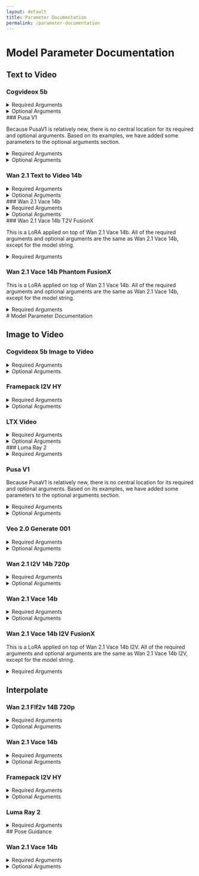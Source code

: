 ```yaml
---
layout: default
title: Parameter Documentation
permalink: /parameter-documentation
---
```


# Model Parameter Documentation

## Text to Video

### Cogvideox 5b

<details>
    <summary>Required Arguments</summary>
    <table>
        <thead>
            <tr>
                <th>Name</th>
                <th>Type</th>
            <th>Description</th>
            </tr>
        </thead>
        <tbody>
            <tr>
            <td>prompt</td>
            <td>string</td>
            <td>Text prompt to guide generation</td>
            </tr>
            <tr>
            <td>model</td>
            <td>string</td>
            <td>"cogvideox-5b"</td>
            </tr>
        </tbody>
    </table>
</details>
<details>
    <summary>Optional Arguments</summary>
    <table>
        <thead>
            <tr>
            <th>Name</th>
            <th>Type</th>
            <th>Default Value</th>
            <th>Description</th>
            </tr>
        </thead>
        <tbody>
            <tr>
            <td>negative_prompt</td>
            <td>string</td>
            <td>""</td>
            <td>The prompt or prompts not to guide video generation. Ignored if guidance_scale is less than 1.</td>
            </tr>
            <tr>
            <td>height</td>
            <td>int</td>
            <td>480</td>
            <td>The height in pixels of the generated video.</td>
            </tr>
            <tr>
            <td>width</td>
            <td>int</td>
            <td>720</td>
            <td>The width in pixels of the generated video.</td>
            </tr>
            <tr>
            <td>num_frames</td>
            <td>int</td>
            <td>48</td>
            <td>Number of frames to generate.</td>
            </tr>
            <tr>
            <td>num_inference_steps</td>
            <td>int</td>
            <td>50</td>
            <td>The number of denoising steps. More steps can improve quality but are slower.</td>
            </tr>
            <tr>
            <td>timesteps</td>
            <td>list</td>
            <td></td>
            <td>Custom timesteps to use for the denoising process, must be in descending order.</td>
            </tr>
            <tr>
            <td>guidance_scale</td>
            <td>float</td>
            <td>7.0</td>
            <td>Classifier-Free Diffusion guidance scale. Higher values align the video more closely with the prompt.</td>
            </tr>
            <tr>
            <td>num_videos_per_prompt</td>
            <td>int</td>
            <td>1</td>
            <td>The number of videos to generate for each prompt.<br><br><strong>Note:</strong> Tio Magic Animation Framework currently only supports 1 video output</td>
            </tr>
            <tr>
            <td>generator</td>
            <td>torch.Generator</td>
            <td></td>
            <td>A torch.Generator or List[torch.Generator] to make generation deterministic.</td>
            </tr>
            <tr>
            <td>latents</td>
            <td>torch.FloatTensor</td>
            <td></td>
            <td>Pre-generated noisy latents to be used as inputs for generation.</td>
            </tr>
            <tr>
            <td>prompt_embeds</td>
            <td>torch.FloatTensor</td>
            <td></td>
            <td>Pre-generated text embeddings, used as an alternative to the 'prompt' argument.</td>
            </tr>
            <tr>
            <td>negative_prompt_embeds</td>
            <td>torch.FloatTensor</td>
            <td></td>
            <td>Pre-generated negative text embeddings, used as an alternative to the 'negative_prompt' argument.</td>
            </tr>
            <tr>
            <td>output_type</td>
            <td>str</td>
            <td>pil</td>
            <td>The output format of the generated video. Choose between 'pil' or 'np.array'.</td>
            </tr>
            <tr>
            <td>return_dict</td>
            <td>bool</td>
            <td>True</td>
            <td>Whether to return a StableDiffusionXLPipelineOutput object instead of a plain tuple.</td>
            </tr>
            <tr>
            <td>attention_kwargs</td>
            <td>dict</td>
            <td></td>
            <td>A kwargs dictionary passed to the AttentionProcessor.</td>
            </tr>
            <tr>
            <td>callback_on_step_end</td>
            <td>Callable</td>
            <td></td>
            <td>A function called at the end of each denoising step during inference.</td>
            </tr>
            <tr>
            <td>callback_on_step_end_tensor_inputs</td>
            <td>list</td>
            <td></td>
            <td>The list of tensor inputs for the callback_on_step_end function.</td>
            </tr>
            <tr>
            <td>max_sequence_length</td>
            <td>int</td>
            <td>226</td>
            <td>Maximum sequence length in the encoded prompt.</td>
            </tr>
        </tbody>
    </table>
</details>
### Pusa V1

Because PusaV1 is relatively new, there is no central location for its required and optional arguments. Based on its examples, we have added some parameters to the optional arguments section.

<details>
    <summary>Required Arguments</summary>
    <table>
    <thead>
    <tr>
    <th>Name</th>
    <th>Type</th>
    <th>Description</th>
    </tr>
    </thead>
    <tbody>
    <tr>
    <td>prompt</td>
    <td>string</td>
    <td>Text prompt to guide generation</td>
    </tr>
    <tr>
    <td>model</td>
    <td>string</td>
    <td>"pusa-v1"</td>
    </tr>
    </tbody>
    </table>
</details>

<details>
    <summary>Optional Arguments</summary>
    <table>
    <thead>
    <tr>
    <th>Name</th>
    <th>Type</th>
    <th>Default Value</th>
    <th>Description</th>
    </tr>
    </thead>
    <tbody>
    <tr>
    <td>negative_prompt</td>
    <td>string</td>
    <td>""</td>
    <td>The prompt or prompts not to guide video generation.</td>
    </tr>
    </tbody>
    </table>
</details>

### Wan 2.1 Text to Video 14b

<details>
    <summary>Required Arguments</summary>

    <table>
    <thead>
    <tr>
    <th>Name</th>
    <th>Type</th>
    <th>Description</th>
    </tr>
    </thead>
    <tbody>
    <tr>
    <td>prompt</td>
    <td>string</td>
    <td>Text prompt to guide generation</td>
    </tr>
    <tr>
    <td>model</td>
    <td>string</td>
    <td>"wan2.1-t2v-14b"</td>
    </tr>
    </tbody>
    </table>
</details>

<details>
    <summary>Optional Arguments</summary>

    <table>
    <thead>
    <tr>
    <th>Name</th>
    <th>Type</th>
    <th>Default Value</th>
    <th>Description</th>
    </tr>
    </thead>
    <tbody>
    <tr>
    <td>negative_prompt</td>
    <td>string</td>
    <td>""</td>
    <td>The prompt or prompts not to guide video generation. Ignored if guidance_scale is less than 1.</td>
    </tr>
    <tr>
    <td>height</td>
    <td>int</td>
    <td>480</td>
    <td>The height in pixels of the generated video.</td>
    </tr>
    <tr>
    <td>width</td>
    <td>int</td>
    <td>832</td>
    <td>The width in pixels of the generated video.</td>
    </tr>
    <tr>
    <td>num_frames</td>
    <td>int</td>
    <td>81</td>
    <td>Number of frames in the generated video</td>
    </tr>
    <tr>
    <td>num_inference_steps</td>
    <td>int</td>
    <td>50</td>
    <td>The number of denoising steps. More steps usually lead to higher quality at the expense of slower inference.</td>
    </tr>
    <tr>
    <td>guidance_scale</td>
    <td>float</td>
    <td>5.0</td>
    <td>Guidance scale for classifier-free diffusion. Higher values encourage generation to be closely linked to the text prompt.</td>
    </tr>
    <tr>
    <td>num_videos_per_prompt</td>
    <td>int</td>
    <td>1</td>
    <td>The number of videos to generate for each prompt.<br><br><strong>Note:</strong> Tio Magic Animation Framework currently only supports 1 video output</td>
    </tr>
    <tr>
    <td>generator</td>
    <td>torch.Generator</td>
    <td></td>
    <td>A torch.Generator or List[torch.Generator] to make generation deterministic.</td>
    </tr>
    <tr>
    <td>latents</td>
    <td>torch.FloatTensor</td>
    <td></td>
    <td>Pre-generated noisy latents to be used as inputs for generation.</td>
    </tr>
    <tr>
    <td>prompt_embeds</td>
    <td>torch.FloatTensor</td>
    <td></td>
    <td>Pre-generated text embeddings, used as an alternative to the 'prompt' argument.</td>
    </tr>
    <tr>
    <td>output_type</td>
    <td>str</td>
    <td>np</td>
    <td>The output format of the generated video. Choose between 'pil' or 'np.array'.</td>
    </tr>
    <tr>
    <td>return_dict</td>
    <td>bool</td>
    <td>True</td>
    <td>Whether to return a WanPipelineOutput object instead of a plain tuple.</td>
    </tr>
    <tr>
    <td>attention_kwargs</td>
    <td>dict</td>
    <td></td>
    <td>A kwargs dictionary passed to the AttentionProcessor.</td>
    </tr>
    <tr>
    <td>callback_on_step_end</td>
    <td>Callable</td>
    <td></td>
    <td>A function called at the end of each denoising step during inference.</td>
    </tr>
    <tr>
    <td>callback_on_step_end_tensor_inputs</td>
    <td>list</td>
    <td></td>
    <td>The list of tensor inputs for the callback_on_step_end function.</td>
    </tr>
    <tr>
    <td>max_sequence_length</td>
    <td>int</td>
    <td>512</td>
    <td>Maximum sequence length in the encoded prompt.</td>
    </tr>
    </tbody>
    </table>
</details>
### Wan 2.1 Vace 14b

<details>
    <summary>Required Arguments</summary>

    <table>
    <thead>
    <tr>
    <th>Name</th>
    <th>Type</th>
    <th>Description</th>
    </tr>
    </thead>
    <tbody>
    <tr>
    <td>prompt</td>
    <td>string</td>
    <td>Text prompt to guide generation</td>
    </tr>
    <tr>
    <td>model</td>
    <td>string</td>
    <td>"wan2.1-vace-14b"</td>
    </tr>
    </tbody>
    </table>
</details>

<details>
    <summary>Optional Arguments</summary>

    <table>
    <thead>
    <tr>
    <th>Name</th>
    <th>Type</th>
    <th>Default Value</th>
    <th>Description</th>
    </tr>
    </thead>
    <tbody>
    <tr>
    <td>negative_prompt</td>
    <td>string</td>
    <td>""</td>
    <td>The prompt or prompts not to guide video generation. Ignored if guidance_scale is less than 1.</td>
    </tr>
    <tr>
    <td>height</td>
    <td>int</td>
    <td>480</td>
    <td>The height in pixels of the generated video.</td>
    </tr>
    <tr>
    <td>width</td>
    <td>int</td>
    <td>832</td>
    <td>The width in pixels of the generated video.</td>
    </tr>
    <tr>
    <td>conditioning_scale</td>
    <td>float</td>
    <td>1.0</td>
    <td>The scale applied to the control conditioning latent stream. Can be a float, List[float], or torch.Tensor.</td>
    </tr>
    <tr>
    <td>num_frames</td>
    <td>int</td>
    <td>81</td>
    <td>Number of frames in the generated video</td>
    </tr>
    <tr>
    <td>num_inference_steps</td>
    <td>int</td>
    <td>50</td>
    <td>The number of denoising steps. More steps usually lead to higher quality at the expense of slower inference.</td>
    </tr>
    <tr>
    <td>guidance_scale</td>
    <td>float</td>
    <td>5.0</td>
    <td>Guidance scale for classifier-free diffusion. Higher values encourage generation to be closely linked to the text prompt.</td>
    </tr>
    <tr>
    <td>num_videos_per_prompt</td>
    <td>int</td>
    <td>1</td>
    <td>The number of videos to generate for each prompt.<br><br><strong>Note:</strong> Tio Magic Animation Framework currently only supports 1 video output</td>
    </tr>
    <tr>
    <td>generator</td>
    <td>torch.Generator</td>
    <td></td>
    <td>A torch.Generator or List[torch.Generator] to make generation deterministic.</td>
    </tr>
    <tr>
    <td>latents</td>
    <td>torch.FloatTensor</td>
    <td></td>
    <td>Pre-generated noisy latents to be used as inputs for generation.</td>
    </tr>
    <tr>
    <td>prompt_embeds</td>
    <td>torch.FloatTensor</td>
    <td></td>
    <td>Pre-generated text embeddings, used as an alternative to the 'prompt' argument.</td>
    </tr>
    <tr>
    <td>output_type</td>
    <td>str</td>
    <td>np</td>
    <td>The output format of the generated video. Choose between 'pil' or 'np.array'.</td>
    </tr>
    <tr>
    <td>return_dict</td>
    <td>bool</td>
    <td>True</td>
    <td>Whether to return a WanPipelineOutput object instead of a plain tuple.</td>
    </tr>
    <tr>
    <td>attention_kwargs</td>
    <td>dict</td>
    <td></td>
    <td>A kwargs dictionary passed to the AttentionProcessor.</td>
    </tr>
    <tr>
    <td>callback_on_step_end</td>
    <td>Callable</td>
    <td></td>
    <td>A function called at the end of each denoising step during inference.</td>
    </tr>
    <tr>
    <td>callback_on_step_end_tensor_inputs</td>
    <td>list</td>
    <td></td>
    <td>The list of tensor inputs for the callback_on_step_end function.</td>
    </tr>
    <tr>
    <td>max_sequence_length</td>
    <td>int</td>
    <td>512</td>
    <td>Maximum sequence length in the encoded prompt.</td>
    </tr>
    </tbody>
    </table>
</details>
### Wan 2.1 Vace 14b T2V FusionX

This is a LoRA applied on top of Wan 2.1 Vace 14b. All of the required arguments and optional arguments are the same as Wan 2.1 Vace 14b, except for the model string.

<details>
    <summary>Required Arguments</summary>

    <table>
    <thead>
    <tr>
    <th>Name</th>
    <th>Type</th>
    <th>Description</th>
    </tr>
    </thead>
    <tbody>
    <tr>
    <td>prompt</td>
    <td>string</td>
    <td>Text prompt to guide generation</td>
    </tr>
    <tr>
    <td>model</td>
    <td>string</td>
    <td>"wan-14b-vace-t2v-fusionx"</td>
    </tr>
    </tbody>
    </table>
</details>

### Wan 2.1 Vace 14b Phantom FusionX

This is a LoRA applied on top of Wan 2.1 Vace 14b. All of the required arguments and optional arguments are the same as Wan 2.1 Vace 14b, except for the model string.

<details>
    <summary>Required Arguments</summary>

    <table>
    <thead>
    <tr>
    <th>Name</th>
    <th>Type</th>
    <th>Description</th>
    </tr>
    </thead>
    <tbody>
    <tr>
    <td>prompt</td>
    <td>string</td>
    <td>Text prompt to guide generation</td>
    </tr>
    <tr>
    <td>model</td>
    <td>string</td>
    <td>"wan2.1-vace-14b-phantom-fusionx"</td>
    </tr>
    </tbody>
    </table>
</details>
# Model Parameter Documentation

## Image to Video

### Cogvideox 5b Image to Video

<details>
    <summary>Required Arguments</summary>

    <table>
    <thead>
    <tr>
    <th>Name</th>
    <th>Type</th>
    <th>Description</th>
    </tr>
    </thead>
    <tbody>
    <tr>
    <td>prompt</td>
    <td>string</td>
    <td>Text prompt to guide generation</td>
    </tr>
    <tr>
    <td>image</td>
    <td>string</td>
    <td>Local path or URL to input image.<br><strong>Note:</strong> this model only supports 720 x 480 resolution. Unlike other model implementations, we do not autofix the video to be in the resolution of the given image.</td>
    </tr>
    <tr>
    <td>model</td>
    <td>string</td>
    <td>"cogvideox-5b-image-to-video"</td>
    </tr>
    </tbody>
    </table>
</details>

<details>
    <summary>Optional Arguments</summary>

    <table>
    <thead>
    <tr>
    <th>Name</th>
    <th>Type</th>
    <th>Default Value</th>
    <th>Description</th>
    </tr>
    </thead>
    <tbody>
    <tr>
    <td>negative_prompt</td>
    <td>string</td>
    <td>""</td>
    <td>The prompt or prompts not to guide video generation. Ignored if guidance_scale is less than 1.</td>
    </tr>
    <tr>
    <td>height</td>
    <td>int</td>
    <td>480</td>
    <td>The height in pixels of the generated video.</td>
    </tr>
    <tr>
    <td>width</td>
    <td>int</td>
    <td>720</td>
    <td>The width in pixels of the generated video.</td>
    </tr>
    <tr>
    <td>num_frames</td>
    <td>int</td>
    <td>48</td>
    <td>Number of frames to generate.</td>
    </tr>
    <tr>
    <td>num_inference_steps</td>
    <td>int</td>
    <td>50</td>
    <td>The number of denoising steps. More steps can improve quality but are slower.</td>
    </tr>
    <tr>
    <td>timesteps</td>
    <td>list</td>
    <td></td>
    <td>Custom timesteps to use for the denoising process, must be in descending order.</td>
    </tr>
    <tr>
    <td>guidance_scale</td>
    <td>float</td>
    <td>7.0</td>
    <td>Classifier-Free Diffusion guidance scale. Higher values align the video more closely with the prompt.</td>
    </tr>
    <tr>
    <td>num_videos_per_prompt</td>
    <td>int</td>
    <td>1</td>
    <td>The number of videos to generate for each prompt.<br><br><strong>Note:</strong> Tio Magic Animation Framework currently only supports 1 video output</td>
    </tr>
    <tr>
    <td>generator</td>
    <td>torch.Generator</td>
    <td></td>
    <td>A torch.Generator or List[torch.Generator] to make generation deterministic.</td>
    </tr>
    <tr>
    <td>latents</td>
    <td>torch.FloatTensor</td>
    <td></td>
    <td>Pre-generated noisy latents to be used as inputs for generation.</td>
    </tr>
    <tr>
    <td>prompt_embeds</td>
    <td>torch.FloatTensor</td>
    <td></td>
    <td>Pre-generated text embeddings, used as an alternative to the 'prompt' argument.</td>
    </tr>
    <tr>
    <td>negative_prompt_embeds</td>
    <td>torch.FloatTensor</td>
    <td></td>
    <td>Pre-generated negative text embeddings, used as an alternative to the 'negative_prompt' argument.</td>
    </tr>
    <tr>
    <td>output_type</td>
    <td>str</td>
    <td>pil</td>
    <td>The output format of the generated video. Choose between 'pil' or 'np.array'.</td>
    </tr>
    <tr>
    <td>return_dict</td>
    <td>bool</td>
    <td>True</td>
    <td>Whether to return a StableDiffusionXLPipelineOutput object instead of a plain tuple.</td>
    </tr>
    <tr>
    <td>attention_kwargs</td>
    <td>dict</td>
    <td></td>
    <td>A kwargs dictionary passed to the AttentionProcessor.</td>
    </tr>
    <tr>
    <td>callback_on_step_end</td>
    <td>Callable</td>
    <td></td>
    <td>A function called at the end of each denoising step during inference.</td>
    </tr>
    <tr>
    <td>callback_on_step_end_tensor_inputs</td>
    <td>list</td>
    <td></td>
    <td>The list of tensor inputs for the callback_on_step_end function.</td>
    </tr>
    <tr>
    <td>max_sequence_length</td>
    <td>int</td>
    <td>226</td>
    <td>Maximum sequence length in the encoded prompt.</td>
    </tr>
    </tbody>
    </table>
</details>

### Framepack I2V HY

<details>
    <summary>Required Arguments</summary>

    <table>
    <thead>
    <tr>
    <th>Name</th>
    <th>Type</th>
    <th>Description</th>
    </tr>
    </thead>
    <tbody>
    <tr>
    <td>prompt</td>
    <td>string</td>
    <td>Text prompt to guide generation</td>
    </tr>
    <tr>
    <td>image</td>
    <td>string</td>
    <td>Local path or URL to input image.</td>
    </tr>
    <tr>
    <td>model</td>
    <td>string</td>
    <td>"framepack-i2v-hy"</td>
    </tr>
    </tbody>
    </table>
</details>

<details>
    <summary>Optional Arguments</summary>

    <table>
    <thead>
    <tr>
    <th>Name</th>
    <th>Type</th>
    <th>Default Value</th>
    <th>Description</th>
    </tr>
    </thead>
    <tbody>
    <tr>
    <td>prompt_2</td>
    <td>string</td>
    <td>""</td>
    <td>A secondary prompt for the second text encoder; defaults to the main prompt if not provided.</td>
    </tr>
    <tr>
    <td>negative_prompt</td>
    <td>string</td>
    <td>""</td>
    <td>The prompt or prompts not to guide video generation. Ignored if guidance_scale is less than 1.</td>
    </tr>
    <tr>
    <td>negative_prompt2</td>
    <td>string</td>
    <td>""</td>
    <td>A secondary negative prompt for the second text encoder.</td>
    </tr>
    <tr>
    <td>height</td>
    <td>int</td>
    <td>720</td>
    <td>The height in pixels of the generated video.</td>
    </tr>
    <tr>
    <td>width</td>
    <td>int</td>
    <td>1280</td>
    <td>The width in pixels of the generated video.</td>
    </tr>
    <tr>
    <td>num_frames</td>
    <td>int</td>
    <td>129</td>
    <td>Number of frames to generate.</td>
    </tr>
    <tr>
    <td>num_inference_steps</td>
    <td>int</td>
    <td>50</td>
    <td>The number of denoising steps. More steps can improve quality but are slower.</td>
    </tr>
    <tr>
    <td>sigmas</td>
    <td>list</td>
    <td></td>
    <td>Custom sigmas for the denoising scheduler.</td>
    </tr>
    <tr>
    <td>true_cfg_scale</td>
    <td>float</td>
    <td>1.0</td>
    <td>Enables true classifier-free guidance when > 1.0.</td>
    </tr>
    <tr>
    <td>guidance_scale</td>
    <td>float</td>
    <td>6.0</td>
    <td>Guidance scale to control how closely the video adheres to the prompt.</td>
    </tr>
    <tr>
    <td>num_videos_per_prompt</td>
    <td>int</td>
    <td>1</td>
    <td>The number of videos to generate for each prompt.<br><br><strong>Note:</strong> Tio Magic Animation Framework currently only supports 1 video output</td>
    </tr>
    <tr>
    <td>generator</td>
    <td>torch.Generator</td>
    <td></td>
    <td>A torch.Generator or List[torch.Generator] to make generation deterministic.</td>
    </tr>
    <tr>
    <td>image_latents</td>
    <td>torch.Tensor</td>
    <td></td>
    <td>Pre-encoded image latents, bypassing the VAE for the first image.</td>
    </tr>
    <tr>
    <td>last_image_latents</td>
    <td>torch.Tensor</td>
    <td></td>
    <td>Pre-encoded image latents, bypassing the VAE for the last image.</td>
    </tr>
    <tr>
    <td>prompt_embeds</td>
    <td>torch.Tensor</td>
    <td></td>
    <td>Pre-generated text embeddings, an alternative to 'prompt'.</td>
    </tr>
    <tr>
    <td>pooled_prompt_embeds</td>
    <td>torch.FloatTensor</td>
    <td></td>
    <td>Pre-generated pooled text embeddings.</td>
    </tr>
    <tr>
    <td>negative_prompt_embeds</td>
    <td>torch.FloatTensor</td>
    <td></td>
    <td>Pre-generated negative text embeddings, an alternative to 'negative_prompt'.</td>
    </tr>
    <tr>
    <td>output_type</td>
    <td>str</td>
    <td>pil</td>
    <td>The output format of the generated video. Choose between 'pil' or 'np.array'.</td>
    </tr>
    <tr>
    <td>return_dict</td>
    <td>bool</td>
    <td>True</td>
    <td>Whether to return a HunyuanVideoFramepackPipelineOutput object instead of a plain tuple.</td>
    </tr>
    <tr>
    <td>attention_kwargs</td>
    <td>dict</td>
    <td></td>
    <td>A kwargs dictionary passed to the AttentionProcessor.</td>
    </tr>
    <tr>
    <td>clip_skip</td>
    <td>int</td>
    <td></td>
    <td>Number of final layers to skip from the CLIP model.</td>
    </tr>
    <tr>
    <td>callback_on_step_end</td>
    <td>Callable</td>
    <td></td>
    <td>A function called at the end of each denoising step during inference.</td>
    </tr>
    <tr>
    <td>callback_on_step_end_tensor_inputs</td>
    <td>list</td>
    <td></td>
    <td>The list of tensor inputs for the callback_on_step_end function.</td>
    </tr>
    </tbody>
    </table>
</details>

### LTX Video

<details>
    <summary>Required Arguments</summary>

    <table>
    <thead>
    <tr>
    <th>Name</th>
    <th>Type</th>
    <th>Description</th>
    </tr>
    </thead>
    <tbody>
    <tr>
    <td>prompt</td>
    <td>string</td>
    <td>Text prompt to guide generation</td>
    </tr>
    <tr>
    <td>image</td>
    <td>string</td>
    <td>Local path or URL to input image.</td>
    </tr>
    <tr>
    <td>model</td>
    <td>string</td>
    <td>"ltx-video"</td>
    </tr>
    </tbody>
    </table>
</details>

<details>
    <summary>Optional Arguments</summary>

    <table>
    <thead>
    <tr>
    <th>Name</th>
    <th>Type</th>
    <th>Default Value</th>
    <th>Description</th>
    </tr>
    </thead>
    <tbody>
    <tr>
    <td>negative_prompt</td>
    <td>string</td>
    <td>""</td>
    <td>The prompt to avoid during video generation.</td>
    </tr>
    <tr>
    <td>height</td>
    <td>int</td>
    <td>512</td>
    <td>The height in pixels of the generated video.</td>
    </tr>
    <tr>
    <td>width</td>
    <td>int</td>
    <td>704</td>
    <td>The width in pixels of the generated video.</td>
    </tr>
    <tr>
    <td>num_frames</td>
    <td>int</td>
    <td>161</td>
    <td>Number of frames to generate.</td>
    </tr>
    <tr>
    <td>num_inference_steps</td>
    <td>int</td>
    <td>50</td>
    <td>The number of denoising steps. More steps can improve quality but are slower.</td>
    </tr>
    <tr>
    <td>timesteps</td>
    <td>list</td>
    <td></td>
    <td>Custom timesteps for the denoising process in descending order.</td>
    </tr>
    <tr>
    <td>guidance_scale</td>
    <td>float</td>
    <td>3.0</td>
    <td>Scale for classifier-free guidance.</td>
    </tr>
    <tr>
    <td>num_videos_per_prompt</td>
    <td>int</td>
    <td>1</td>
    <td>The number of videos to generate for each prompt.<br><br><strong>Note:</strong> Tio Magic Animation Framework currently only supports 1 video output</td>
    </tr>
    <tr>
    <td>generator</td>
    <td>torch.Generator</td>
    <td></td>
    <td>A torch.Generator to make generation deterministic.</td>
    </tr>
    <tr>
    <td>latents</td>
    <td>torch.Tensor</td>
    <td></td>
    <td>Pre-generated noisy latents.</td>
    </tr>
    <tr>
    <td>prompt_embeds</td>
    <td>torch.Tensor</td>
    <td></td>
    <td>Pre-generated text embeddings, an alternative to 'prompt'.</td>
    </tr>
    <tr>
    <td>promt_attension_mask</td>
    <td>torch.Tensor</td>
    <td></td>
    <td>Pre-generated attention mask for text embeddings.</td>
    </tr>
    <tr>
    <td>negative_prompt_embeds</td>
    <td>torch.FloatTensor</td>
    <td></td>
    <td>Pre-generated negative text embeddings.</td>
    </tr>
    <tr>
    <td>negative_prompt_attension_mask</td>
    <td>torch.FloatTensor</td>
    <td></td>
    <td>Pre-generated attention mask for negative text embeddings.</td>
    </tr>
    <tr>
    <td>decode_timestep</td>
    <td>float</td>
    <td>0.0</td>
    <td>The timestep at which the generated video is decoded.</td>
    </tr>
    <tr>
    <td>decode_noise_scale</td>
    <td>float</td>
    <td>None</td>
    <td>Interpolation factor between random noise and denoised latents at decode time.</td>
    </tr>
    <tr>
    <td>output_type</td>
    <td>str</td>
    <td>pil</td>
    <td>The output format of the generated video. Choose between 'pil' or 'np.array'.</td>
    </tr>
    <tr>
    <td>return_dict</td>
    <td>bool</td>
    <td>True</td>
    <td>Whether to return a LTXPipelineOutput object instead of a plain tuple.</td>
    </tr>
    <tr>
    <td>attention_kwargs</td>
    <td>dict</td>
    <td></td>
    <td>A kwargs dictionary passed to the AttentionProcessor.</td>
    </tr>
    <tr>
    <td>callback_on_step_end</td>
    <td>Callable</td>
    <td></td>
    <td>A function called at the end of each denoising step during inference.</td>
    </tr>
    <tr>
    <td>callback_on_step_end_tensor_inputs</td>
    <td>list</td>
    <td></td>
    <td>The list of tensor inputs for the callback_on_step_end function.</td>
    </tr>
    <tr>
    <td>max_sequence_length</td>
    <td>int</td>
    <td>128</td>
    <td>Maximum sequence length for the prompt.</td>
    </tr>
    </tbody>
    </table>
</details>
### Luma Ray 2

<details>
    <summary>Required Arguments</summary>

    <table>
    <thead>
    <tr>
    <th>Name</th>
    <th>Type</th>
    <th>Description</th>
    </tr>
    </thead>
    <tbody>
    <tr>
    <td>prompt</td>
    <td>string</td>
    <td>Text prompt to guide generation</td>
    </tr>
    <tr>
    <td>image</td>
    <td>string</td>
    <td>URL to input image. <strong>Note that Luma does not accept local files.</strong></td>
    </tr>
    <tr>
    <td>model</td>
    <td>string</td>
    <td>"luma-ray-2"</td>
    </tr>
    </tbody>
    </table>
</details>

### Pusa V1

Because PusaV1 is relatively new, there is no central location for its required and optional arguments. Based on its examples, we have added some parameters to the optional arguments section.

<details>
    <summary>Required Arguments</summary>

    <table>
    <thead>
    <tr>
    <th>Name</th>
    <th>Type</th>
    <th>Description</th>
    </tr>
    </thead>
    <tbody>
    <tr>
    <td>prompt</td>
    <td>string</td>
    <td>Text prompt to guide generation</td>
    </tr>
    <tr>
    <td>image</td>
    <td>string</td>
    <td>Local path or URL to input image.</td>
    </tr>
    <tr>
    <td>model</td>
    <td>string</td>
    <td>"pusa-v1"</td>
    </tr>
    </tbody>
    </table>
</details>

<details>
    <summary>Optional Arguments</summary>

    <table>
    <thead>
    <tr>
    <th>Name</th>
    <th>Type</th>
    <th>Default Value</th>
    <th>Description</th>
    </tr>
    </thead>
    <tbody>
    <tr>
    <td>negative_prompt</td>
    <td>string</td>
    <td>""</td>
    <td>The prompt or prompts not to guide video generation. Ignored if guidance_scale is less than 1.</td>
    </tr>
    <tr>
    <td>cond_position</td>
    <td>str</td>
    <td>"0"</td>
    <td>Comma-separated list of frame indices for conditioning. You can use any position from 0 to 20.</td>
    </tr>
    <tr>
    <td>noise_multipliers</td>
    <td>str</td>
    <td>"0.0"</td>
    <td>Comma-separated noise multipliers for conditioning frames. A value of 0 means the condition image is used as totally clean, higher value means adding more noise.<br><br>For I2V, you can use 0.2 or any from 0 to 1.<br><br>For Start-End-Frame, you can use 0.2,0.4, or any from 0 to 1.</td>
    </tr>
    <tr>
    <td>lora_alpha</td>
    <td>float</td>
    <td>1.0</td>
    <td>A bigger alpha would bring more temporal consistency (i.e., make generated frames more like the conditioning part), but may also cause small motion or even collapse. We recommend using a value around 1 to 2.</td>
    </tr>
    <tr>
    <td>num_inference_steps</td>
    <td>int</td>
    <td>30</td>
    <td>The number of denoising steps. More steps can improve quality but are slower.</td>
    </tr>
    <tr>
    <td>num_frames</td>
    <td>int</td>
    <td>81</td>
    <td></td>
    </tr>
    </tbody>
    </table>
</details>

### Veo 2.0 Generate 001
<details>
    <summary>Required Arguments</summary>

    <table>
    <thead>
    <tr>
    <th>Name</th>
    <th>Type</th>
    <th>Description</th>
    </tr>
    </thead>
    <tbody>
    <tr>
    <td>prompt</td>
    <td>string</td>
    <td>Text prompt to guide generation</td>
    </tr>
    <tr>
    <td>image</td>
    <td>string</td>
    <td>Local path or URL to input image.</td>
    </tr>
    <tr>
    <td>model</td>
    <td>string</td>
    <td>"veo-2.0-generate-002"</td>
    </tr>
    </tbody>
    </table>
</details>

<details>
    <summary>Optional Arguments</summary>

    <table>
    <thead>
    <tr>
    <th>Name</th>
    <th>Type</th>
    <th>Default Value</th>
    <th>Description</th>
    </tr>
    </thead>
    <tbody>
    <tr>
    <td>negativePrompt</td>
    <td>string</td>
    <td>""</td>
    <td>Text string that describes anything you want to discourage the model from generating</td>
    </tr>
    <tr>
    <td>aspectRatio</td>
    <td>str</td>
    <td>"16:9"</td>
    <td>Defines the aspect ratio of the generated videos. Accepts '16:9' (landscape) or '9:16' (portrait).</td>
    </tr>
    <tr>
    <td>personGeneration</td>
    <td>str</td>
    <td>"allow_adult"</td>
    <td>Controls whether people or face generation is allowed. Accepts 'allow_adult' or 'disallow'.</td>
    </tr>
    <tr>
    <td>numberOfVideos</td>
    <td>int</td>
    <td>1</td>
    <td>The number of videos to generate for each prompt.<br><br><strong>Note:</strong> Tio Magic Animation Framework currently only supports 1 video output</td>
    </tr>
    <tr>
    <td>durationSeconds</td>
    <td>int</td>
    <td>8</td>
    <td>Veo 2 only. Length of each output video in seconds, between 5 and 8</td>
    </tr>
    </tbody>
    </table>
</details>

### Wan 2.1 I2V 14b 720p
<details>
    <summary>Required Arguments</summary>

    <table>
    <thead>
    <tr>
    <th>Name</th>
    <th>Type</th>
    <th>Description</th>
    </tr>
    </thead>
    <tbody>
    <tr>
    <td>prompt</td>
    <td>string</td>
    <td>Text prompt to guide generation</td>
    </tr>
    <tr>
    <td>image</td>
    <td>string</td>
    <td>Local path or URL to input image.</td>
    </tr>
    <tr>
    <td>model</td>
    <td>string</td>
    <td>"wan2.1-i2v-14b-720p"</td>
    </tr>
    </tbody>
    </table>
</details>

<details>
    <summary>Optional Arguments</summary>

    Wan vace supports flow shift, which is a value that estimates motion between two frames. A larger flow shift focuses on high motion or transformation. A smaller flow shift focuses on stability. The default for Pose Guidance is 3.0. Flow shift is calculated and loaded in the load_models stage. If you want to adjust flow shift, you must change the value in the load_models method, stop the app on Modal, and re-load the model.

    <table>
    <thead>
    <tr>
    <th>Name</th>
    <th>Type</th>
    <th>Default Value</th>
    <th>Description</th>
    </tr>
    </thead>
    <tbody>
    <tr>
    <td>negative_prompt</td>
    <td>string</td>
    <td>""</td>
    <td>The prompt or prompts not to guide video generation. Ignored if guidance_scale is less than 1.</td>
    </tr>
    <tr>
    <td>height</td>
    <td>int</td>
    <td>480</td>
    <td>The height in pixels of the generated video.</td>
    </tr>
    <tr>
    <td>width</td>
    <td>int</td>
    <td>832</td>
    <td>The width in pixels of the generated video.</td>
    </tr>
    <tr>
    <td>conditioning_scale</td>
    <td>float</td>
    <td>1.0</td>
    <td>The scale applied to the control conditioning latent stream. Can be a float, List[float], or torch.Tensor.</td>
    </tr>
    <tr>
    <td>num_frames</td>
    <td>int</td>
    <td>81</td>
    <td>Number of frames in the generated video</td>
    </tr>
    <tr>
    <td>num_inference_steps</td>
    <td>int</td>
    <td>50</td>
    <td>The number of denoising steps. More steps usually lead to higher quality at the expense of slower inference.</td>
    </tr>
    <tr>
    <td>guidance_scale</td>
    <td>float</td>
    <td>5.0</td>
    <td>Guidance scale for classifier-free diffusion. Higher values encourage generation to be closely linked to the text prompt.</td>
    </tr>
    <tr>
    <td>num_videos_per_prompt</td>
    <td>int</td>
    <td>1</td>
    <td>The number of videos to generate for each prompt.<br><br><strong>Note:</strong> Tio Magic Animation Framework currently only supports 1 video output</td>
    </tr>
    <tr>
    <td>generator</td>
    <td>torch.Generator</td>
    <td></td>
    <td>A torch.Generator or List[torch.Generator] to make generation deterministic.</td>
    </tr>
    <tr>
    <td>latents</td>
    <td>torch.FloatTensor</td>
    <td></td>
    <td>Pre-generated noisy latents to be used as inputs for generation.</td>
    </tr>
    <tr>
    <td>prompt_embeds</td>
    <td>torch.FloatTensor</td>
    <td></td>
    <td>Pre-generated text embeddings, used as an alternative to the 'prompt' argument.</td>
    </tr>
    <tr>
    <td>negative_prompt_embeds</td>
    <td>torch.Tensor</td>
    <td></td>
    <td>Pre-generated negative text embeddings, used as an alternative to the 'negative_prompt' argument.</td>
    </tr>
    <tr>
    <td>image_embeds</td>
    <td>torch.Tensor</td>
    <td></td>
    <td>Pre-generated image embeddings, used as an alternative to the 'image' argument.</td>
    </tr>
    <tr>
    <td>output_type</td>
    <td>str</td>
    <td>np</td>
    <td>The output format of the generated video. Choose between 'pil' or 'np.array'.</td>
    </tr>
    <tr>
    <td>return_dict</td>
    <td>bool</td>
    <td>True</td>
    <td>Whether to return a WanPipelineOutput object instead of a plain tuple.</td>
    </tr>
    <tr>
    <td>attention_kwargs</td>
    <td>dict</td>
    <td></td>
    <td>A kwargs dictionary passed to the AttentionProcessor.</td>
    </tr>
    <tr>
    <td>callback_on_step_end</td>
    <td>Callable</td>
    <td></td>
    <td>A function called at the end of each denoising step during inference.</td>
    </tr>
    <tr>
    <td>callback_on_step_end_tensor_inputs</td>
    <td>list</td>
    <td></td>
    <td>The list of tensor inputs for the callback_on_step_end function.</td>
    </tr>
    <tr>
    <td>max_sequence_length</td>
    <td>int</td>
    <td>512</td>
    <td>Maximum sequence length in the encoded prompt.</td>
    </tr>
    </tbody>
    </table>
</details>

### Wan 2.1 Vace 14b

<details>
    <summary>Required Arguments</summary>

    <table>
    <thead>
    <tr>
    <th>Name</th>
    <th>Type</th>
    <th>Description</th>
    </tr>
    </thead>
    <tbody>
    <tr>
    <td>prompt</td>
    <td>string</td>
    <td>Text prompt to guide generation</td>
    </tr>
    <tr>
    <td>image</td>
    <td>string</td>
    <td>Local path or URL to input image.</td>
    </tr>
    <tr>
    <td>model</td>
    <td>string</td>
    <td>"wan2.1-vace-14b"</td>
    </tr>
    </tbody>
    </table>
</details>

<details>
    <summary>Optional Arguments</summary>

    Wan vace supports flow shift, which is a value that estimates motion between two frames. A larger flow shift focuses on high motion or transformation. A smaller flow shift focuses on stability. The default for Pose Guidance is 3.0. Flow shift is calculated and loaded in the load_models stage. If you want to adjust flow shift, you must change the value in the load_models method, stop the app on Modal, and re-load the model.

    <table>
    <thead>
    <tr>
    <th>Name</th>
    <th>Type</th>
    <th>Default Value</th>
    <th>Description</th>
    </tr>
    </thead>
    <tbody>
    <tr>
    <td>negative_prompt</td>
    <td>string</td>
    <td>""</td>
    <td>The prompt or prompts not to guide video generation. Ignored if guidance_scale is less than 1.</td>
    </tr>
    <tr>
    <td>video</td>
    <td>list</td>
    <td></td>
    <td>The input video (List[PIL.Image.Image]) to be used as a starting point for the generation.<br><br><strong>Note:</strong> this is created in _process_payload for you.</td>
    </tr>
    <tr>
    <td>mask</td>
    <td>list</td>
    <td></td>
    <td>The input mask (List[PIL.Image.Image]) that defines which video regions to condition on (black) and which to generate (white).<br><br><strong>Note:</strong> this is created in process_payload for you.</td>
    </tr>
    <tr>
    <td>reference_images</td>
    <td>list</td>
    <td></td>
    <td>A list of one or more reference images (List[PIL.Image.Image]) as extra conditioning for the generation.</td>
    </tr>
    <tr>
    <td>height</td>
    <td>int</td>
    <td>480</td>
    <td>The height in pixels of the generated video.</td>
    </tr>
    <tr>
    <td>width</td>
    <td>int</td>
    <td>832</td>
    <td>The width in pixels of the generated video.</td>
    </tr>
    <tr>
    <td>num_frames</td>
    <td>int</td>
    <td>81</td>
    <td>Number of frames in the generated video</td>
    </tr>
    <tr>
    <td>num_inference_steps</td>
    <td>int</td>
    <td>50</td>
    <td>The number of denoising steps. More steps usually lead to higher quality at the expense of slower inference.</td>
    </tr>
    <tr>
    <td>guidance_scale</td>
    <td>float</td>
    <td>5.0</td>
    <td>Guidance scale for classifier-free diffusion. Higher values encourage generation to be closely linked to the text prompt.</td>
    </tr>
    <tr>
    <td>num_videos_per_prompt</td>
    <td>int</td>
    <td>1</td>
    <td>The number of videos to generate for each prompt.<br><br><strong>Note:</strong> Tio Magic Animation Framework currently only supports 1 video output</td>
    </tr>
    <tr>
    <td>generator</td>
    <td>torch.Generator</td>
    <td></td>
    <td>A torch.Generator or List[torch.Generator] to make generation deterministic.</td>
    </tr>
    <tr>
    <td>latents</td>
    <td>torch.FloatTensor</td>
    <td></td>
    <td>Pre-generated noisy latents to be used as inputs for generation.</td>
    </tr>
    <tr>
    <td>prompt_embeds</td>
    <td>torch.FloatTensor</td>
    <td></td>
    <td>Pre-generated text embeddings, used as an alternative to the 'prompt' argument.</td>
    </tr>
    <tr>
    <td>output_type</td>
    <td>str</td>
    <td>np</td>
    <td>The output format of the generated video. Choose between 'pil' or 'np.array'.</td>
    </tr>
    <tr>
    <td>return_dict</td>
    <td>bool</td>
    <td>True</td>
    <td>Whether to return a WanPipelineOutput object instead of a plain tuple.</td>
    </tr>
    <tr>
    <td>attention_kwargs</td>
    <td>dict</td>
    <td></td>
    <td>A kwargs dictionary passed to the AttentionProcessor.</td>
    </tr>
    <tr>
    <td>callback_on_step_end</td>
    <td>Callable</td>
    <td></td>
    <td>A function called at the end of each denoising step during inference.</td>
    </tr>
    <tr>
    <td>callback_on_step_end_tensor_inputs</td>
    <td>list</td>
    <td></td>
    <td>The list of tensor inputs for the callback_on_step_end function.</td>
    </tr>
    <tr>
    <td>max_sequence_length</td>
    <td>int</td>
    <td>512</td>
    <td>Maximum sequence length in the encoded prompt.</td>
    </tr>
    </tbody>
    </table>
</details>

### Wan 2.1 Vace 14b I2V FusionX

This is a LoRA applied on top of Wan 2.1 Vace 14b I2V. All of the required arguments and optional arguments are the same as Wan 2.1 Vace 14b I2V, except for the model string.

<details>
    <summary>Required Arguments</summary>

    <table>
    <thead>
    <tr>
    <th>Name</th>
    <th>Type</th>
    <th>Description</th>
    </tr>
    </thead>
    <tbody>
    <tr>
    <td>prompt</td>
    <td>string</td>
    <td>Text prompt to guide generation</td>
    </tr>
    <tr>
    <td>image</td>
    <td>string</td>
    <td>Local path or URL to input image.</td>
    </tr>
    <tr>
    <td>model</td>
    <td>string</td>
    <td>"wan2.1-vace-14b-i2v-fusionx"</td>
    </tr>
    </tbody>
    </table>
</details>

## Interpolate

### Wan 2.1 Flf2v 14B 720p
<details>
    <summary>Required Arguments</summary>

    <table>
    <thead>
    <tr>
    <th>Name</th>
    <th>Type</th>
    <th>Description</th>
    </tr>
    </thead>
    <tbody>
    <tr>
    <td>prompt</td>
    <td>string</td>
    <td>Text prompt to guide generation</td>
    </tr>
    <tr>
    <td>first_frame</td>
    <td>string</td>
    <td>Local path or URL to first frame image.</td>
    </tr>
    <tr>
    <td>last_frame</td>
    <td>string</td>
    <td>Local path or URL to last frame image</td>
    </tr>
    <tr>
    <td>model</td>
    <td>string</td>
    <td>"wan2.1-flf2v-14b-720p"</td>
    </tr>
    </tbody>
    </table>
</details>

<details>
    <summary>Optional Arguments</summary>

    <table>
    <thead>
    <tr>
    <th>Name</th>
    <th>Type</th>
    <th>Default Value</th>
    <th>Description</th>
    </tr>
    </thead>
    <tbody>
    <tr>
    <td>negative_prompt</td>
    <td>string</td>
    <td>""</td>
    <td>The prompt or prompts not to guide video generation. Ignored if guidance_scale is less than 1.</td>
    </tr>
    <tr>
    <td>height</td>
    <td>int</td>
    <td>480</td>
    <td>The height in pixels of the generated video.</td>
    </tr>
    <tr>
    <td>width</td>
    <td>int</td>
    <td>832</td>
    <td>The width in pixels of the generated video.</td>
    </tr>
    <tr>
    <td>num_frames</td>
    <td>int</td>
    <td>81</td>
    <td>Number of frames in the generated video</td>
    </tr>
    <tr>
    <td>num_inference_steps</td>
    <td>int</td>
    <td>50</td>
    <td>The number of denoising steps. More steps usually lead to higher quality at the expense of slower inference.</td>
    </tr>
    <tr>
    <td>guidance_scale</td>
    <td>float</td>
    <td>5.0</td>
    <td>Guidance scale for classifier-free diffusion. Higher values encourage generation to be closely linked to the text prompt.</td>
    </tr>
    <tr>
    <td>num_videos_per_prompt</td>
    <td>int</td>
    <td>1</td>
    <td>The number of videos to generate for each prompt.<br><br><strong>Note:</strong> Tio Magic Animation Framework currently only supports 1 video output</td>
    </tr>
    <tr>
    <td>generator</td>
    <td>torch.Generator</td>
    <td></td>
    <td>A torch.Generator or List[torch.Generator] to make generation deterministic.</td>
    </tr>
    <tr>
    <td>latents</td>
    <td>torch.FloatTensor</td>
    <td></td>
    <td>Pre-generated noisy latents to be used as inputs for generation.</td>
    </tr>
    <tr>
    <td>prompt_embeds</td>
    <td>torch.FloatTensor</td>
    <td></td>
    <td>Pre-generated text embeddings, used as an alternative to the 'prompt' argument.</td>
    </tr>
    <tr>
    <td>negative_prompt_embeds</td>
    <td>torch.Tensor</td>
    <td></td>
    <td>Pre-generated negative text embeddings, used as an alternative to the 'negative_prompt' argument.</td>
    </tr>
    <tr>
    <td>image_embeds</td>
    <td>torch.Tensor</td>
    <td></td>
    <td>Pre-generated image embeddings, used as an alternative to the 'image' argument.</td>
    </tr>
    <tr>
    <td>output_type</td>
    <td>str</td>
    <td>np</td>
    <td>The output format of the generated video. Choose between 'pil' or 'np.array'.</td>
    </tr>
    <tr>
    <td>return_dict</td>
    <td>bool</td>
    <td>True</td>
    <td>Whether to return a WanPipelineOutput object instead of a plain tuple.</td>
    </tr>
    <tr>
    <td>attention_kwargs</td>
    <td>dict</td>
    <td></td>
    <td>A kwargs dictionary passed to the AttentionProcessor.</td>
    </tr>
    <tr>
    <td>callback_on_step_end</td>
    <td>Callable</td>
    <td></td>
    <td>A function called at the end of each denoising step during inference.</td>
    </tr>
    <tr>
    <td>callback_on_step_end_tensor_inputs</td>
    <td>list</td>
    <td></td>
    <td>The list of tensor inputs for the callback_on_step_end function.</td>
    </tr>
    <tr>
    <td>max_sequence_length</td>
    <td>int</td>
    <td>512</td>
    <td>Maximum sequence length in the encoded prompt.</td>
    </tr>
    </tbody>
    </table>
</details>

### Wan 2.1 Vace 14b

<details>
    <summary>Required Arguments</summary>

    <table>
    <thead>
    <tr>
    <th>Name</th>
    <th>Type</th>
    <th>Description</th>
    </tr>
    </thead>
    <tbody>
    <tr>
    <td>prompt</td>
    <td>string</td>
    <td>Text prompt to guide generation</td>
    </tr>
    <tr>
    <td>first_frame</td>
    <td>string</td>
    <td>Local path or URL to first frame image.</td>
    </tr>
    <tr>
    <td>last_frame</td>
    <td>string</td>
    <td>Local path or URL to last frame image</td>
    </tr>
    <tr>
    <td>model</td>
    <td>string</td>
    <td>"wan2.1-vace-14b"</td>
    </tr>
    </tbody>
    </table>
</details>

<details>
    <summary>Optional Arguments</summary>

    <table>
    <thead>
    <tr>
    <th>Name</th>
    <th>Type</th>
    <th>Default Value</th>
    <th>Description</th>
    </tr>
    </thead>
    <tbody>
    <tr>
    <td>negative_prompt</td>
    <td>string</td>
    <td>""</td>
    <td>The prompt or prompts not to guide video generation. Ignored if guidance_scale is less than 1.</td>
    </tr>
    <tr>
    <td>video</td>
    <td>list</td>
    <td></td>
    <td>The input video (List[PIL.Image.Image]) to be used as a starting point for the generation.<br><br><strong>Note:</strong> this is created in _process_payload for you.</td>
    </tr>
    <tr>
    <td>mask</td>
    <td>list</td>
    <td></td>
    <td>The input mask (List[PIL.Image.Image]) that defines which video regions to condition on (black) and which to generate (white).<br><br><strong>Note:</strong> this is created in process_payload for you.</td>
    </tr>
    <tr>
    <td>reference_images</td>
    <td>list</td>
    <td></td>
    <td>A list of one or more reference images (List[PIL.Image.Image]) as extra conditioning for the generation.</td>
    </tr>
    <tr>
    <td>conditioning_scale</td>
    <td>float</td>
    <td>1.0</td>
    <td>The scale applied to the control conditioning latent stream. Can be a float, List[float], or torch.Tensor.</td>
    </tr>
    <tr>
    <td>height</td>
    <td>int</td>
    <td>480</td>
    <td>The height in pixels of the generated video.</td>
    </tr>
    <tr>
    <td>width</td>
    <td>int</td>
    <td>832</td>
    <td>The width in pixels of the generated video.</td>
    </tr>
    <tr>
    <td>num_frames</td>
    <td>int</td>
    <td>81</td>
    <td>Number of frames in the generated video</td>
    </tr>
    <tr>
    <td>num_inference_steps</td>
    <td>int</td>
    <td>50</td>
    <td>The number of denoising steps. More steps usually lead to higher quality at the expense of slower inference.</td>
    </tr>
    <tr>
    <td>guidance_scale</td>
    <td>float</td>
    <td>5.0</td>
    <td>Guidance scale for classifier-free diffusion. Higher values encourage generation to be closely linked to the text prompt.</td>
    </tr>
    <tr>
    <td>num_videos_per_prompt</td>
    <td>int</td>
    <td>1</td>
    <td>The number of videos to generate for each prompt.<br><br><strong>Note:</strong> Tio Magic Animation Framework currently only supports 1 video output</td>
    </tr>
    <tr>
    <td>generator</td>
    <td>torch.Generator</td>
    <td></td>
    <td>A torch.Generator or List[torch.Generator] to make generation deterministic.</td>
    </tr>
    <tr>
    <td>latents</td>
    <td>torch.FloatTensor</td>
    <td></td>
    <td>Pre-generated noisy latents to be used as inputs for generation.</td>
    </tr>
    <tr>
    <td>prompt_embeds</td>
    <td>torch.FloatTensor</td>
    <td></td>
    <td>Pre-generated text embeddings, used as an alternative to the 'prompt' argument.</td>
    </tr>
    <tr>
    <td>output_type</td>
    <td>str</td>
    <td>np</td>
    <td>The output format of the generated video. Choose between 'pil' or 'np.array'.</td>
    </tr>
    <tr>
    <td>return_dict</td>
    <td>bool</td>
    <td>True</td>
    <td>Whether to return a WanPipelineOutput object instead of a plain tuple.</td>
    </tr>
    <tr>
    <td>attention_kwargs</td>
    <td>dict</td>
    <td></td>
    <td>A kwargs dictionary passed to the AttentionProcessor.</td>
    </tr>
    <tr>
    <td>callback_on_step_end</td>
    <td>Callable</td>
    <td></td>
    <td>A function called at the end of each denoising step during inference.</td>
    </tr>
    <tr>
    <td>callback_on_step_end_tensor_inputs</td>
    <td>list</td>
    <td></td>
    <td>The list of tensor inputs for the callback_on_step_end function.</td>
    </tr>
    <tr>
    <td>max_sequence_length</td>
    <td>int</td>
    <td>512</td>
    <td>Maximum sequence length in the encoded prompt.</td>
    </tr>
    </tbody>
    </table>
</details>

### Framepack I2V HY

<details>
    <summary>Required Arguments</summary>

    <table>
    <thead>
    <tr>
    <th>Name</th>
    <th>Type</th>
    <th>Description</th>
    </tr>
    </thead>
    <tbody>
    <tr>
    <td>prompt</td>
    <td>string</td>
    <td>Text prompt to guide generation</td>
    </tr>
    <tr>
    <td>first_frame</td>
    <td>string</td>
    <td>Local path or URL to first frame image.</td>
    </tr>
    <tr>
    <td>last_frame</td>
    <td>string</td>
    <td>Local path or URL to last frame image</td>
    </tr>
    <tr>
    <td>model</td>
    <td>string</td>
    <td>"framepack-i2v-hy"</td>
    </tr>
    </tbody>
    </table>
</details>

<details>
    <summary>Optional Arguments</summary>

    <table>
    <thead>
    <tr>
    <th>Name</th>
    <th>Type</th>
    <th>Default Value</th>
    <th>Description</th>
    </tr>
    </thead>
    <tbody>
    <tr>
    <td>prompt_2</td>
    <td>string</td>
    <td>""</td>
    <td>A secondary prompt for the second text encoder; defaults to the main prompt if not provided.</td>
    </tr>
    <tr>
    <td>negative_prompt</td>
    <td>string</td>
    <td>""</td>
    <td>The prompt or prompts not to guide video generation. Ignored if guidance_scale is less than 1.</td>
    </tr>
    <tr>
    <td>negative_prompt2</td>
    <td>string</td>
    <td>""</td>
    <td>A secondary negative prompt for the second text encoder.</td>
    </tr>
    <tr>
    <td>height</td>
    <td>int</td>
    <td>720</td>
    <td>The height in pixels of the generated video.</td>
    </tr>
    <tr>
    <td>width</td>
    <td>int</td>
    <td>1280</td>
    <td>The width in pixels of the generated video.</td>
    </tr>
    <tr>
    <td>num_frames</td>
    <td>int</td>
    <td>129</td>
    <td>Number of frames to generate.</td>
    </tr>
    <tr>
    <td>num_inference_steps</td>
    <td>int</td>
    <td>50</td>
    <td>The number of denoising steps. More steps can improve quality but are slower.</td>
    </tr>
    <tr>
    <td>sigmas</td>
    <td>list</td>
    <td></td>
    <td>Custom sigmas for the denoising scheduler.</td>
    </tr>
    <tr>
    <td>true_cfg_scale</td>
    <td>float</td>
    <td>1.0</td>
    <td>Enables true classifier-free guidance when > 1.0.</td>
    </tr>
    <tr>
    <td>guidance_scale</td>
    <td>float</td>
    <td>6.0</td>
    <td>Guidance scale to control how closely the video adheres to the prompt.</td>
    </tr>
    <tr>
    <td>num_videos_per_prompt</td>
    <td>int</td>
    <td>1</td>
    <td>The number of videos to generate for each prompt.<br><br><strong>Note:</strong> Tio Magic Animation Framework currently only supports 1 video output</td>
    </tr>
    <tr>
    <td>generator</td>
    <td>torch.Generator</td>
    <td></td>
    <td>A torch.Generator or List[torch.Generator] to make generation deterministic.</td>
    </tr>
    <tr>
    <td>image_latents</td>
    <td>torch.Tensor</td>
    <td></td>
    <td>Pre-encoded image latents, bypassing the VAE for the first image.</td>
    </tr>
    <tr>
    <td>last_image_latents</td>
    <td>torch.Tensor</td>
    <td></td>
    <td>Pre-encoded image latents, bypassing the VAE for the last image.</td>
    </tr>
    <tr>
    <td>prompt_embeds</td>
    <td>torch.Tensor</td>
    <td></td>
    <td>Pre-generated text embeddings, an alternative to 'prompt'.</td>
    </tr>
    <tr>
    <td>pooled_prompt_embeds</td>
    <td>torch.FloatTensor</td>
    <td></td>
    <td>Pre-generated pooled text embeddings.</td>
    </tr>
    <tr>
    <td>negative_prompt_embeds</td>
    <td>torch.FloatTensor</td>
    <td></td>
    <td>Pre-generated negative text embeddings, an alternative to 'negative_prompt'.</td>
    </tr>
    <tr>
    <td>output_type</td>
    <td>str</td>
    <td>pil</td>
    <td>The output format of the generated video. Choose between 'pil' or 'np.array'.</td>
    </tr>
    <tr>
    <td>return_dict</td>
    <td>bool</td>
    <td>True</td>
    <td>Whether to return a HunyuanVideoFramepackPipelineOutput object instead of a plain tuple.</td>
    </tr>
    <tr>
    <td>attention_kwargs</td>
    <td>dict</td>
    <td></td>
    <td>A kwargs dictionary passed to the AttentionProcessor.</td>
    </tr>
    <tr>
    <td>clip_skip</td>
    <td>int</td>
    <td></td>
    <td>Number of final layers to skip from the CLIP model.</td>
    </tr>
    <tr>
    <td>callback_on_step_end</td>
    <td>Callable</td>
    <td></td>
    <td>A function called at the end of each denoising step during inference.</td>
    </tr>
    <tr>
    <td>callback_on_step_end_tensor_inputs</td>
    <td>list</td>
    <td></td>
    <td>The list of tensor inputs for the callback_on_step_end function.</td>
    </tr>
    </tbody>
    </table>
</details>

### Luma Ray 2

<details>
    <summary>Required Arguments</summary>

    <table>
    <thead>
    <tr>
    <th>Name</th>
    <th>Type</th>
    <th>Description</th>
    </tr>
    </thead>
    <tbody>
    <tr>
    <td>prompt</td>
    <td>string</td>
    <td>Text prompt to guide generation</td>
    </tr>
    <tr>
    <td>first_frame</td>
    <td>string</td>
    <td>URL to first frame image.</td>
    </tr>
    <tr>
    <td>last_frame</td>
    <td>string</td>
    <td>URL to last frame image</td>
    </tr>
    <tr>
    <td>model</td>
    <td>string</td>
    <td>"luma-ray-2"</td>
    </tr>
    </tbody>
    </table>
</details>
## Pose Guidance

### Wan 2.1 Vace 14b

<details>
    <summary>Required Arguments</summary>

    <table>
    <thead>
    <tr>
    <th>Name</th>
    <th>Type</th>
    <th>Description</th>
    </tr>
    </thead>
    <tbody>
    <tr>
    <td>prompt</td>
    <td>string</td>
    <td>Text prompt to guide generation</td>
    </tr>
    <tr>
    <td>image</td>
    <td>string</td>
    <td>Path or URL to input image</td>
    </tr>
    <tr>
    <td>model</td>
    <td>string</td>
    <td>"wan2.1-vace-14b"</td>
    </tr>
    </tbody>
    </table>
</details>

<details>
    <summary>Optional Arguments</summary>

    Wan vace supports flow shift, which is a value that estimates motion between two frames. A larger flow shift focuses on high motion or transformation. A smaller flow shift focuses on stability. The default for Pose Guidance is 3.0. Flow shift is calculated and loaded in the load_models stage. If you want to adjust flow shift, you must change the value in the load_models method, stop the app on Modal, and re-load the model.

    <table>
    <thead>
    <tr>
    <th>Name</th>
    <th>Type</th>
    <th>Default Value</th>
    <th>Description</th>
    </tr>
    </thead>
    <tbody>
    <tr>
    <td>guiding_video</td>
    <td>string</td>
    <td></td>
    <td>A video to guide the pose of the output video. If provided, a pose_video will be generated for the output video (List[PIL.Image.Image])</td>
    </tr>
    <tr>
    <td>pose_video</td>
    <td>string</td>
    <td></td>
    <td>A pose skeleton video to guide the pose of the output video (List[PIL.Image.Image])</td>
    </tr>
    <tr>
    <td>negative_prompt</td>
    <td>string</td>
    <td>""</td>
    <td>The prompt or prompts not to guide video generation. Ignored if guidance_scale is less than 1.</td>
    </tr>
    <tr>
    <td>video</td>
    <td>list</td>
    <td></td>
    <td>The input video (List[PIL.Image.Image]) to be used as a starting point for the generation.<br><br><strong>Note:</strong> this is created in _process_payload for you.</td>
    </tr>
    <tr>
    <td>mask</td>
    <td>list</td>
    <td></td>
    <td>The input mask (List[PIL.Image.Image]) that defines which video regions to condition on (black) and which to generate (white).<br><br><strong>Note:</strong> this is created in process_payload for you.</td>
    </tr>
    <tr>
    <td>reference_images</td>
    <td>list</td>
    <td></td>
    <td>A list of one or more reference images (List[PIL.Image.Image]) as extra conditioning for the generation.</td>
    </tr>
    <tr>
    <td>conditioning_scale</td>
    <td>float</td>
    <td>1.0</td>
    <td>The scale applied to the control conditioning latent stream. Can be a float, List[float], or torch.Tensor.</td>
    </tr>
    <tr>
    <td>height</td>
    <td>int</td>
    <td>480</td>
    <td>The height in pixels of the generated video.</td>
    </tr>
    <tr>
    <td>width</td>
    <td>int</td>
    <td>832</td>
    <td>The width in pixels of the generated video.</td>
    </tr>
    <tr>
    <td>num_frames</td>
    <td>int</td>
    <td>81</td>
    <td>Number of frames in the generated video</td>
    </tr>
    <tr>
    <td>num_inference_steps</td>
    <td>int</td>
    <td>50</td>
    <td>The number of denoising steps. More steps usually lead to higher quality at the expense of slower inference.</td>
    </tr>
    <tr>
    <td>guidance_scale</td>
    <td>float</td>
    <td>5.0</td>
    <td>Guidance scale for classifier-free diffusion. Higher values encourage generation to be closely linked to the text prompt.</td>
    </tr>
    <tr>
    <td>num_videos_per_prompt</td>
    <td>int</td>
    <td>1</td>
    <td>The number of videos to generate for each prompt.<br><br><strong>Note:</strong> Tio Magic Animation Framework currently only supports 1 video output</td>
    </tr>
    <tr>
    <td>generator</td>
    <td>torch.Generator</td>
    <td></td>
    <td>A torch.Generator or List[torch.Generator] to make generation deterministic.</td>
    </tr>
    <tr>
    <td>latents</td>
    <td>torch.FloatTensor</td>
    <td></td>
    <td>Pre-generated noisy latents to be used as inputs for generation.</td>
    </tr>
    <tr>
    <td>prompt_embeds</td>
    <td>torch.FloatTensor</td>
    <td></td>
    <td>Pre-generated text embeddings, used as an alternative to the 'prompt' argument.</td>
    </tr>
    <tr>
    <td>output_type</td>
    <td>str</td>
    <td>np</td>
    <td>The output format of the generated video. Choose between 'pil' or 'np.array'.</td>
    </tr>
    <tr>
    <td>return_dict</td>
    <td>bool</td>
    <td>True</td>
    <td>Whether to return a WanPipelineOutput object instead of a plain tuple.</td>
    </tr>
    <tr>
    <td>attention_kwargs</td>
    <td>dict</td>
    <td></td>
    <td>A kwargs dictionary passed to the AttentionProcessor.</td>
    </tr>
    <tr>
    <td>callback_on_step_end</td>
    <td>Callable</td>
    <td></td>
    <td>A function called at the end of each denoising step during inference.</td>
    </tr>
    <tr>
    <td>callback_on_step_end_tensor_inputs</td>
    <td>list</td>
    <td></td>
    <td>The list of tensor inputs for the callback_on_step_end function.</td>
    </tr>
    <tr>
    <td>max_sequence_length</td>
    <td>int</td>
    <td>512</td>
    <td>Maximum sequence length in the encoded prompt.</td>
    </tr>
    </tbody>
    </table>
</details>